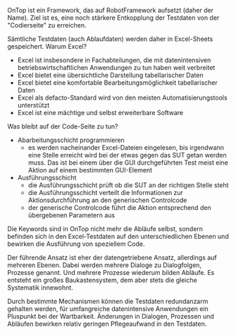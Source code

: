 OnTop ist ein Framework, das auf RobotFramework aufsetzt (daher der Name).
Ziel ist es, eine noch stärkere Entkopplung der Testdaten von der "Codierseite" zu erreichen.

Sämtliche Testdaten (auch Ablaufdaten) werden daher in Excel-Sheets gespeichert.
Warum Excel? 
- Excel ist insbesondere in Fachabteilungen, die mit datenintensiven betriebswirtschaftlichen Anwendungen zu tun haben weit verbreitet
- Excel bietet eine übersichtliche Darstellung tabellarischer Daten
- Excel bietet eine komfortable Bearbeitungsmöglichkeit tabellarischer Daten
- Excel als defacto-Standard wird von den meisten Automatisierungstools unterstützt
- Excel ist eine mächtige und selbst erweiterbare Software

Was bleibt auf der Code-Seite zu tun?
- Abarbeitungsschicht programmieren
  - es werden nacheinander Excel-Dateien eingelesen, bis irgendwann eine Stelle erreicht
    wird bei der etwas gegen das SUT getan werden muss. Das ist bei einem über die GUI 
    durchgeführten Test meist eine Aktion auf einem bestimmten GUI-Element 
- Ausführungsschicht
  - die Ausführungsschicht prüft ob die SUT an der richtigen Stelle steht
  - die Ausführungsschicht verteilt die Informationen zur Aktionsdurchführung an den generischen Controlcode
  - der generische Controlcode führt die Aktion entsprechend den übergebenen Parametern aus

Die Keywords sind in OnTop nicht mehr die Abläufe selbst, sondern befinden sich in den
Excel-Testdaten auf den unterschiedlichen Ebenen und bewirken die Ausführung von
speziellem Code.

Der führende Ansatz ist eher der datengetriebene Ansatz, allerdings auf mehreren Ebenen.
Dabei werden mehrere Dialoge zu Dialogfolgen, Prozesse genannt. Und mehrere Prozesse 
wiederum bilden Abläufe. Es entsteht ein großes Baukastensystem, dem aber stets die gleiche
Systematik innewohnt.

Durch bestimmte Mechanismen können die Testdaten redundanzarm gehalten werden, für umfangreiche
datenintensive Anwendungen ein Pluspunkt bei der Wartbarkeit. Änderungen in Dialogen,
Prozessen und Abläufen bewirken relativ geringen Pflegeaufwand in den Testdaten.
    

